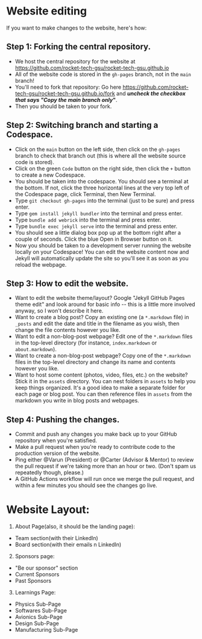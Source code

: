 # Website editing
If you want to make changes to the website, here's how:

## Step 1: Forking the central repository.
- We host the central repository for the website at https://github.com/rocket-tech-gsu/rocket-tech-gsu.github.io
- All of the website code is stored in the `gh-pages` branch, not in the `main` branch!
- You'll need to fork that repository: Go here https://github.com/rocket-tech-gsu/rocket-tech-gsu.github.io/fork and **_uncheck the checkbox that says "Copy the main branch only_"**.
- Then you should be taken to your fork.

## Step 2: Switching branch and starting a Codespace.
- Click on the `main` button on the left side, then click on the `gh-pages` branch to check that branch out (this is where all the website source code is stored).
- Click on the green `Code` button on the right side, then click the `+` button to create a new Codespace.
- You should be taken into the codespace. You should see a terminal at the bottom. If not, click the three horizontal lines at the very top left of the Codespace page, click Terminal, then New Terminal.
- Type `git checkout gh-pages` into the terminal (just to be sure) and press enter.
- Type `gem install jekyll bundler` into the terminal and press enter.
- Type `bundle add webrick` into the terminal and press enter.
- Type `bundle exec jekyll serve` into the terminal and press enter.
- You should see a little dialog box pop up at the bottom right after a couple of seconds. Click the blue Open in Browser button on it.
- Now you should be taken to a development server running the website locally on your Codespace! You can edit the website content now and Jekyll will automatically update the site so you'll see it as soon as you reload the webpage.

## Step 3:  How to edit the website.
- Want to edit the website theme/layout? Google "Jekyll GitHub Pages theme edit" and look around for basic info -- this is a little more involved anyway, so I won't describe it here.
- Want to create a blog post? Copy an existing one (a `*.markdown` file) in `_posts` and edit the date and title in the filename as you wish, then change the file contents however you like.
- Want to edit a non-blog-post webpage? Edit one of the `*.markdown` files in the top-level directory (for instance, `index.markdown` or `about.markdown`).
- Want to create a non-blog-post webpage? Copy one of the `*.markdown` files in the top-level directory and change its name and contents however you like.
- Want to host some content (photos, video, files, etc.) on the website? Stick it in the `assets` directory. You can nest folders in `assets` to help you keep things organized. It's a good idea to make a separate folder for each page or blog post. You can then reference files in `assets` from the markdown you write in blog posts and webpages.

## Step 4: Pushing the changes.
- Commit and push any changes you make back up to your GitHub repository when you're satisfied.
- Make a pull request when you're ready to contribute code to the production version of the website.
- Ping either @Varun (President) or @Carter (Advisor & Mentor) to review the pull request if we're taking more than an hour or two. (Don't spam us repeatedly though, please.)
- A GitHub Actions workflow will run once we merge the pull request, and within a few minutes you should see the changes go live.

# Website Layout:
1. About Page(also, it should be the landing page):
  - Team section(with their LinkedIn)
  - Board section(with their emails n LinkedIn)
2. Sponsors page:
  - "Be our sponsor" section
  - Current Sponsors
  - Past Sponsors
3. Learnings Page:
  - Physics Sub-Page
  - Softwares Sub-Page
  - Avionics Sub-Page
  - Design Sub-Page
  - Manufacturing Sub-Page
